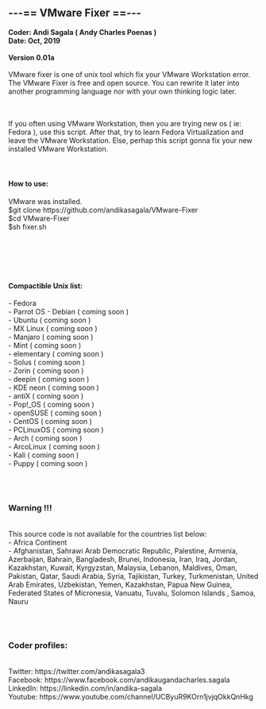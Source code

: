 


<h2>---== VMware Fixer ==---         </h2>
                                         
                                         
 <b>                                       
Coder: Andi Sagala ( Andy Charles Poenas ) <br>
Date: Oct, 2019<br>
</b>
   <br>
<b>Version 0.01a </b><br><br>
VMware fixer is one of unix tool which fix your VMware Workstation error. The VMware Fixer is free and open source. You can rewrite it later into another programming language nor with your own thinking logic later.<br><br><br>

If you often using VMware Workstation, then you are trying new os ( ie: Fedora ), use this script. After that, try to learn Fedora Virtualization and leave the VMware Workstation. Else, perhap this script gonna fix your new installed VMware Workstation.
<br><br><br>

<h4>How to use:</h4> 
VMware was installed. <br>
$git clone https://github.com/andikasagala/VMware-Fixer <br>
$cd VMware-Fixer <br>
$sh fixer.sh <br><br><br>


<br><br>

<h4>Compactible Unix list:</h4> 
- Fedora<br>
- Parrot OS
- Debian ( coming soon )<br>
- Ubuntu ( coming soon )<br>
- MX Linux ( coming soon )<br>
- Manjaro ( coming soon )<br>
- Mint ( coming soon )<br>
- elementary ( coming soon )<br>
- Solus ( coming soon )<br>
- Zorin ( coming soon )<br>
- deepin ( coming soon )<br>
- KDE neon ( coming soon )<br>
- antiX ( coming soon )<br>
- Pop!_OS ( coming soon )<br>
- openSUSE ( coming soon )<br>
- CentOS ( coming soon )<br>
- PCLinuxOS ( coming soon )<br>
- Arch ( coming soon )<br>
- ArcoLinux ( coming soon )<br>
- Kali ( coming soon )<br>
- Puppy ( coming soon )<br>


	
<br><br>

<h3>Warning !!!</h3>
<br>
This source code is not available for the countries list below:<br>
- Africa Continent<br>
- Afghanistan, Sahrawi Arab Democratic Republic, Palestine, Armenia, Azerbaijan, Bahrain, Bangladesh, Brunei, Indonesia, Iran, Iraq, Jordan, Kazakhstan, Kuwait, Kyrgyzstan, Malaysia, Lebanon, Maldives, Oman, Pakistan, Qatar, Saudi Arabia, Syria, Tajikistan, Turkey, Turkmenistan, United Arab Emirates, Uzbekistan, Yemen, Kazakhstan, Papua New Guinea, Federated States of Micronesia, Vanuatu, Tuvalu, Solomon Islands
, Samoa, Nauru 	

<br><br>
<h3>Coder profiles:</h3> <br>
Twitter: https://twitter.com/andikasagala3 <br>
Facebook: https://www.facebook.com/andikaugandacharles.sagala <br>
LinkedIn: https://linkedin.com/in/andika-sagala <br>
Youtube: https://www.youtube.com/channel/UCByuR9KOrn1jvjqOkkQnHkg <br>

